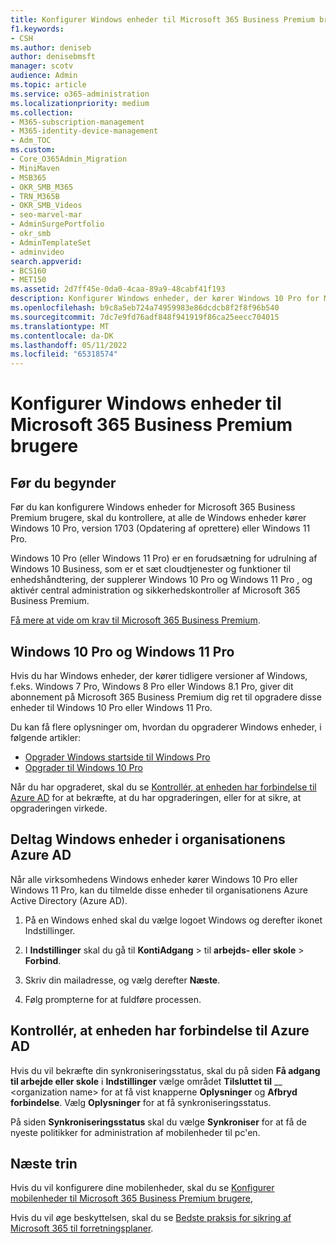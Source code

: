 ```yaml
---
title: Konfigurer Windows enheder til Microsoft 365 Business Premium brugere
f1.keywords:
- CSH
ms.author: deniseb
author: denisebmsft
manager: scotv
audience: Admin
ms.topic: article
ms.service: o365-administration
ms.localizationpriority: medium
ms.collection:
- M365-subscription-management
- M365-identity-device-management
- Adm_TOC
ms.custom:
- Core_O365Admin_Migration
- MiniMaven
- MSB365
- OKR_SMB_M365
- TRN_M365B
- OKR_SMB_Videos
- seo-marvel-mar
- AdminSurgePortfolio
- okr_smb
- AdminTemplateSet
- adminvideo
search.appverid:
- BCS160
- MET150
ms.assetid: 2d7ff45e-0da0-4caa-89a9-48cabf41f193
description: Konfigurer Windows enheder, der kører Windows 10 Pro for Microsoft 365 Business Premium brugere, og aktivér central administration og sikkerhedskontroller.
ms.openlocfilehash: b9c8a5eb724a74959983e86dcdcb8f2f8f96b540
ms.sourcegitcommit: 7dc7e9fd76adf848f941919f86ca25eecc704015
ms.translationtype: MT
ms.contentlocale: da-DK
ms.lasthandoff: 05/11/2022
ms.locfileid: "65318574"
---
```

# <a name="set-up-windows-devices-for-microsoft-365-business-premium-users"></a>Konfigurer Windows enheder til Microsoft 365 Business Premium brugere

## <a name="before-you-begin"></a>Før du begynder

Før du kan konfigurere Windows enheder for Microsoft 365 Business Premium brugere, skal du kontrollere, at alle de Windows enheder kører Windows 10 Pro, version 1703 (Opdatering af oprettere) eller Windows 11 Pro. 

Windows 10 Pro (eller Windows 11 Pro) er en forudsætning for udrulning af Windows 10 Business, som er et sæt cloudtjenester og funktioner til enhedshåndtering, der supplerer Windows 10 Pro og Windows 11 Pro , og aktivér central administration og sikkerhedskontroller af Microsoft 365 Business Premium.

[Få mere at vide om krav til Microsoft 365 Business Premium](https://www.microsoft.com/microsoft-365/business/microsoft-365-business-premium?activetab=pivot:techspecstab).

## <a name="windows-10-pro-and-windows-11-pro"></a>Windows 10 Pro og Windows 11 Pro

Hvis du har Windows enheder, der kører tidligere versioner af Windows, f.eks. Windows 7 Pro, Windows 8 Pro eller Windows 8.1 Pro, giver dit abonnement på Microsoft 365 Business Premium dig ret til opgradere disse enheder til Windows 10 Pro eller Windows 11 Pro.
  
Du kan få flere oplysninger om, hvordan du opgraderer Windows enheder, i følgende artikler:

- [Opgrader Windows startside til Windows Pro](https://support.microsoft.com/windows/upgrade-windows-home-to-windows-pro-ef34d520-e73f-3198-c525-d1a218cc2818)
- [Opgrader til Windows 10 Pro](https://support.microsoft.com/windows/upgrade-to-windows-10-pro-71ecc746-0f81-a4c0-bd4b-0db8559e0796)
  
Når du har opgraderet, skal du se [Kontrollér, at enheden har forbindelse til Azure AD](#verify-the-device-is-connected-to-azure-ad) for at bekræfte, at du har opgraderingen, eller for at sikre, at opgraderingen virkede.

## <a name="join-windows-devices-to-your-organizations-azure-ad"></a>Deltag Windows enheder i organisationens Azure AD

Når alle virksomhedens Windows enheder kører Windows 10 Pro eller Windows 11 Pro, kan du tilmelde disse enheder til organisationens Azure Active Directory (Azure AD). 

1. På en Windows enhed skal du vælge logoet Windows og derefter ikonet Indstillinger.
  
2. I **Indstillinger** skal du gå til **KontiAdgang** >  til **arbejds- eller skole** \> **Forbind**.
  
3. Skriv din mailadresse, og vælg derefter **Næste**.

4. Følg prompterne for at fuldføre processen.

## <a name="verify-the-device-is-connected-to-azure-ad"></a>Kontrollér, at enheden har forbindelse til Azure AD

Hvis du vil bekræfte din synkroniseringsstatus, skal du på siden **Få adgang til arbejde eller skole** i **Indstillinger** vælge området **Tilsluttet til** __ \<organization name\> for at få vist knapperne **Oplysninger** og **Afbryd forbindelse**. Vælg **Oplysninger** for at få synkroniseringsstatus. 
  
På siden **Synkroniseringsstatus** skal du vælge **Synkroniser** for at få de nyeste politikker for administration af mobilenheder til pc'en.  
  
## <a name="next-steps"></a>Næste trin

Hvis du vil konfigurere dine mobilenheder, skal du se [Konfigurer mobilenheder til Microsoft 365 Business Premium brugere](set-up-mobile-devices.md), 

Hvis du vil øge beskyttelsen, skal du se [Bedste praksis for sikring af Microsoft 365 til forretningsplaner](../security-and-compliance/secure-your-business-data.md).
  

